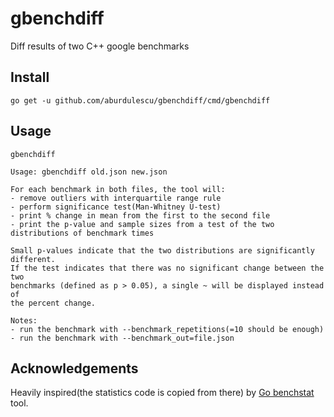 # gbenchdiff
Diff results of two C++ google benchmarks

## Install

```
go get -u github.com/aburdulescu/gbenchdiff/cmd/gbenchdiff
```

## Usage

```
gbenchdiff

Usage: gbenchdiff old.json new.json

For each benchmark in both files, the tool will:
- remove outliers with interquartile range rule
- perform significance test(Man-Whitney U-test)
- print % change in mean from the first to the second file
- print the p-value and sample sizes from a test of the two distributions of benchmark times

Small p-values indicate that the two distributions are significantly different.
If the test indicates that there was no significant change between the two
benchmarks (defined as p > 0.05), a single ~ will be displayed instead of
the percent change.

Notes:
- run the benchmark with --benchmark_repetitions(=10 should be enough)
- run the benchmark with --benchmark_out=file.json
```

## Acknowledgements

Heavily inspired(the statistics code is copied from there) by [Go benchstat](https://github.com/golang/perf) tool.
